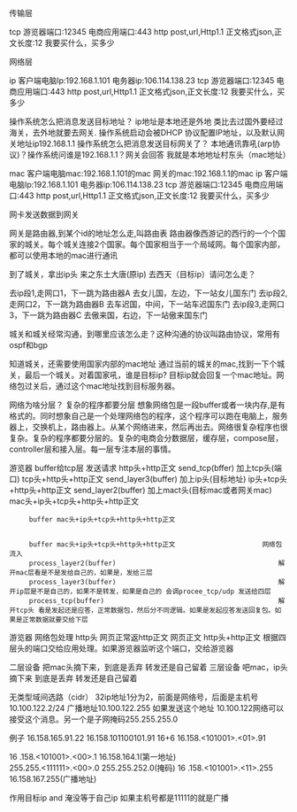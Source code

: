 传输层

tcp    游览器端口:12345
       电商应用端口:443
http   post,url,Http1.1 正文格式json,正文长度:12
	   我要买什么，买多少
	   
网络层

		
ip	   客户端电脑Ip:192.168.1.101
	   电务器ip:106.114.138.23
tcp    游览器端口:12345
       电商应用端口:443
http   post,url,Http1.1 正文格式json,正文长度:12
	   我要买什么，买多少
	   
	   
操作系统怎么把消息发送目标地址？
ip地址是本地还是外地
类比去过国外要经过海关，去外地就要去网关.
操作系统启动会被DHCP 协议配置IP地址，以及默认网关地址ip192.168.1.1
操作系统怎么把消息发送目标网关了？
本地通讯靠吼(arp协议)？操作系统问谁是192.168.1.1？网关会回答 我就是本地地址村东头（mac地址）

mac    客户端电脑mac:192.168.1.101的mac
	   网关的mac:192.168.1.1的mac
ip	   客户端电脑Ip:192.168.1.101
	   电务器ip:106.114.138.23
tcp    游览器端口:12345
       电商应用端口:443
http   post,url,Http1.1 正文格式json,正文长度:12
	   我要买什么，买多少

网卡发送数据到网关

网关是路由器,到某个id的地址怎么走,叫路由表
路由器像西游记的西行的一个个国家的城关。每个城关连接2个国家。每个国家相当于一个局域网。每个国家内部，都可以使用本地的mac进行通讯

到了城关，拿出ip头 来之东土大唐(原ip) 去西天（目标ip）请问怎么走？

去ip段1,走网口1，下一跳为路由器A    去女儿国，左边，下一站女儿国东门
去ip段2,走网口2，下一跳为路由器B    去车迟国，中间，下一站车迟国东门
去ip段3,走网口3，下一跳为路由器C    去傲来国，右边，下一站傲来国东门

城关和城关经常沟通，到哪里应该怎么走？这种沟通的协议叫路由协议，常用有ospf和bgp

知道城关，还需要使用国家内部的mac地址
通过当前的城关的mac,找到一下个城关，最后一个城关。对着国家吼，谁是目标ip?
目标ip就会回复一个mac地址。网络包过关后，通过这个mac地址找到目标服务器。


网络为啥分层？
复杂的程序都要分层
想象网络包是一段buffer或者一块内存,是有格式的。同时想象自己是一个处理网络包的程序，这个程序可以跑在电脑上，服务器上，交换机上，路由器上。从某个网络进来，然后再出去。网络很复杂程序也很复杂。复杂的程序都要分层的。复杂的电商会分数据层，缓存层，compose层，controller层和接入层。每一层专注本层的事情。


游览器   buffer给tcp层 		 发送请求  						http头+http正文 
         send_tcp(bffer)	 加上tcp头(端口) 				tcp头+http头+http正文
		 send_layer3(buffer) 加上ip头(目标地址) 			ip头+tcp头+http头+http正文
		 send_layer2(buffer) 加上mact头(目标mac或者网关mac) mac头+ip头+tcp头+http头+http正文
		 
		 buffer mac头+ip头+tcp头+http头+http正文
		 
		 
		 buffer mac头+ip头+tcp头+http头+http正文						网络包流入
		 process_layer2(buffer)											解开mac层看是不是发给自己的，如果是，发给三层
		 process_layer3(buffer)											解开ip层是不是自己的，如果不是转发，如果是自己的 会调procee_tcp/udp 发送给四层
		 process_tcp(buffer)											解开tcp头 看是发起还是应答，正常数据包，然后分不同逻辑。如果是发起应答发送回复包。如果是正常数据就要交给下层
游览器   网络包处理 http头	网页正常返http正文 网页正文 http头+http正文 根据四层头的端口交给应用处理。如果游览器监听这个端口，交给游览器



二层设备 把mac头摘下来，到底是丢弃 转发还是自己留着
三层设备 吧mac，ip头摘下来 到底是丢弃 转发还是自己留着

无类型域间选路（cidr）
32ip地址1分为2，前面是网络号，后面是主机号
		10.100.122.2/24
广播地址10.100.122.255 如果发送这个地址 10.100.122网络可以接受这个消息。另一个是子网掩码255.255.255.0

例子 16.158.165.91.22
16.158.101100101.91  16+6
16.158.<101001>.<01>.91

16 .158.<101001>.<00>.1    16.158.164.1(第一地址)  
255.255.<111111>.<00>.0    255.255.252.0(掩码)
16 .158.<101001>.<11>.255  16.158.167.255(广播地址)


作用目标ip and 淹没等于自己ip
如果主机号都是11111的就是广播
	










